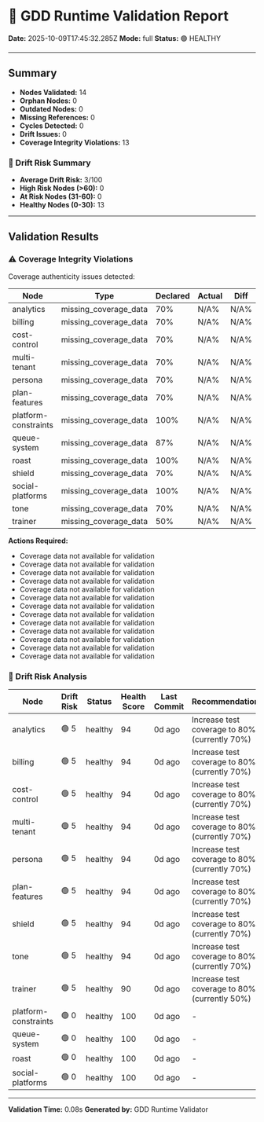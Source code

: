 # 🧩 GDD Runtime Validation Report

**Date:** 2025-10-09T17:45:32.285Z
**Mode:** full
**Status:** 🟢 HEALTHY

---

## Summary

- **Nodes Validated:** 14
- **Orphan Nodes:** 0
- **Outdated Nodes:** 0
- **Missing References:** 0
- **Cycles Detected:** 0
- **Drift Issues:** 0
- **Coverage Integrity Violations:** 13

### 🔮 Drift Risk Summary

- **Average Drift Risk:** 3/100
- **High Risk Nodes (>60):** 0
- **At Risk Nodes (31-60):** 0
- **Healthy Nodes (0-30):** 13

---

## Validation Results

### ⚠️ Coverage Integrity Violations

Coverage authenticity issues detected:

| Node | Type | Declared | Actual | Diff | Severity |
|------|------|----------|--------|------|----------|
| analytics | missing_coverage_data | 70% | N/A% | N/A% | warning |
| billing | missing_coverage_data | 70% | N/A% | N/A% | warning |
| cost-control | missing_coverage_data | 70% | N/A% | N/A% | warning |
| multi-tenant | missing_coverage_data | 70% | N/A% | N/A% | warning |
| persona | missing_coverage_data | 70% | N/A% | N/A% | warning |
| plan-features | missing_coverage_data | 70% | N/A% | N/A% | warning |
| platform-constraints | missing_coverage_data | 100% | N/A% | N/A% | warning |
| queue-system | missing_coverage_data | 87% | N/A% | N/A% | warning |
| roast | missing_coverage_data | 100% | N/A% | N/A% | warning |
| shield | missing_coverage_data | 70% | N/A% | N/A% | warning |
| social-platforms | missing_coverage_data | 100% | N/A% | N/A% | warning |
| tone | missing_coverage_data | 70% | N/A% | N/A% | warning |
| trainer | missing_coverage_data | 50% | N/A% | N/A% | warning |

**Actions Required:**
- Coverage data not available for validation
- Coverage data not available for validation
- Coverage data not available for validation
- Coverage data not available for validation
- Coverage data not available for validation
- Coverage data not available for validation
- Coverage data not available for validation
- Coverage data not available for validation
- Coverage data not available for validation
- Coverage data not available for validation
- Coverage data not available for validation
- Coverage data not available for validation
- Coverage data not available for validation

### 🔮 Drift Risk Analysis

| Node | Drift Risk | Status | Health Score | Last Commit | Recommendations |
|------|------------|--------|--------------|-------------|-----------------|
| analytics | 🟢 5 | healthy | 94 | 0d ago | Increase test coverage to 80%+ (currently 70%) |
| billing | 🟢 5 | healthy | 94 | 0d ago | Increase test coverage to 80%+ (currently 70%) |
| cost-control | 🟢 5 | healthy | 94 | 0d ago | Increase test coverage to 80%+ (currently 70%) |
| multi-tenant | 🟢 5 | healthy | 94 | 0d ago | Increase test coverage to 80%+ (currently 70%) |
| persona | 🟢 5 | healthy | 94 | 0d ago | Increase test coverage to 80%+ (currently 70%) |
| plan-features | 🟢 5 | healthy | 94 | 0d ago | Increase test coverage to 80%+ (currently 70%) |
| shield | 🟢 5 | healthy | 94 | 0d ago | Increase test coverage to 80%+ (currently 70%) |
| tone | 🟢 5 | healthy | 94 | 0d ago | Increase test coverage to 80%+ (currently 70%) |
| trainer | 🟢 5 | healthy | 90 | 0d ago | Increase test coverage to 80%+ (currently 50%) |
| platform-constraints | 🟢 0 | healthy | 100 | 0d ago | - |
| queue-system | 🟢 0 | healthy | 100 | 0d ago | - |
| roast | 🟢 0 | healthy | 100 | 0d ago | - |
| social-platforms | 🟢 0 | healthy | 100 | 0d ago | - |

---

**Validation Time:** 0.08s
**Generated by:** GDD Runtime Validator
